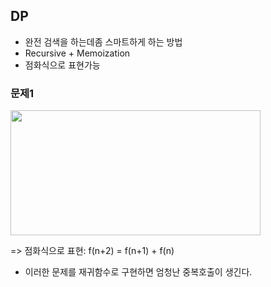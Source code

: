 ## DP
- 완전 검색을 하는데좀 스마트하게 하는 방법
- Recursive + Memoization
- 점화식으로 표현가능

### 문제1
<img src="https://user-images.githubusercontent.com/107410759/216050970-e4ec5a69-6b94-429f-a95d-7063fb3d6c3c.png" width="400" height="200"/>
 
 => 점화식으로 표현: f(n+2) = f(n+1) + f(n)
 - 이러한 문제를 재귀함수로 구현하면 엄청난 중복호출이 생긴다.
